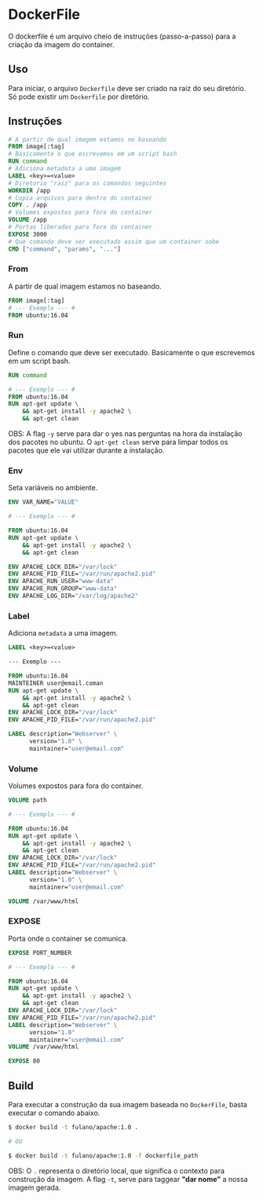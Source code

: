 # DockerFile

O dockerfile é um arquivo cheio de instruções (passo-a-passo) para a criação da imagem do container.

## Uso

Para iniciar, o arquivo `Dockerfile` deve ser criado na raiz do seu diretório. Só pode existir um `Dockerfile` por diretório.

## Instruções

```dockerfile
# A partir de qual imagem estamos no baseando
FROM image[:tag]
# Basicamente o que escrevemos em um script bash
RUN command
# Adiciona metadata a uma imagem
LABEL <key>=<value>
# Diretorio "raiz" para os comandos seguintes
WORKDIR /app
# Copia arquivos para dentro do container  
COPY . /app
# Volumes expostos para fora do container
VOLUME /app
# Portas liberadas para fora do container
EXPOSE 3000
# Que comando deve ser executado assim que um container sobe
CMD ["command", "params", "..."]
```

### From

A partir de qual imagem estamos no baseando.

```dockerfile
FROM image[:tag]
# --- Exemplo --- #
FROM ubuntu:16.04
```

### Run

Define o comando que deve ser executado. Basicamente o que escrevemos em um script bash.

```dockerfile
RUN command

# --- Exemplo --- #
FROM ubuntu:16.04
RUN apt-get update \
    && apt-get install -y apache2 \
    && apt-get clean
```

OBS: A flag `-y` serve para dar o yes nas perguntas na hora da instalação dos pacotes no ubuntu. O `apt-get clean` serve para limpar todos os pacotes que ele vai utilizar durante a instalação.

### Env

Seta variáveis no ambiente.

```dockerfile
ENV VAR_NAME="VALUE"

# --- Exemplo --- #

FROM ubuntu:16.04
RUN apt-get update \
    && apt-get install -y apache2 \
    && apt-get clean

ENV APACHE_LOCK_DIR="/var/lock"
ENV APACHE_PID_FILE="/var/run/apache2.pid"
ENV APACHE_RUN_USER="www-data"
ENV APACHE_RUN_GROUP="www-data"
ENV APACHE_LOG_DIR="/var/log/apache2"
```

### Label

Adiciona `metadata` a uma imagem.


```dockerfile
LABEL <key>=<value>

--- Exemplo ---

FROM ubuntu:16.04
MAINTEINER user@email.coman
RUN apt-get update \
    && apt-get install -y apache2 \
    && apt-get clean
ENV APACHE_LOCK_DIR="/var/lock"
ENV APACHE_PID_FILE="/var/run/apache2.pid"

LABEL description="Webserver" \
      version="1.0" \
      maintainer="user@email.com"
```

### Volume

Volumes expostos para fora do container.

```dockerfile
VOLUME path

# --- Exemplo --- #

FROM ubuntu:16.04
RUN apt-get update \
    && apt-get install -y apache2 \
    && apt-get clean
ENV APACHE_LOCK_DIR="/var/lock"
ENV APACHE_PID_FILE="/var/run/apache2.pid"
LABEL description="Webserver" \
      version="1.0" \
      maintainer="user@email.com"

VOLUME /var/www/html
```

### EXPOSE

Porta onde o container se comunica.

```dockerfile
EXPOSE PORT_NUMBER

# --- Exemplo --- #

FROM ubuntu:16.04
RUN apt-get update \
    && apt-get install -y apache2 \
    && apt-get clean
ENV APACHE_LOCK_DIR="/var/lock"
ENV APACHE_PID_FILE="/var/run/apache2.pid"
LABEL description="Webserver" \
      version="1.0"
      maintainer="user@email.com"
VOLUME /var/www/html

EXPOSE 80
```

## Build

Para executar a construção da sua imagem baseada no `DockerFile`, basta executar o comando abaixo.

```bash
$ docker build -t fulano/apache:1.0 .

# OU

$ docker build -t fulano/apache:1.0 -f dockerfile_path
```

OBS: O `.` representa o diretório local, que significa o contexto para construção da imagem. A flag `-t`, serve para taggear **"dar nome"** a nossa imagem gerada.
